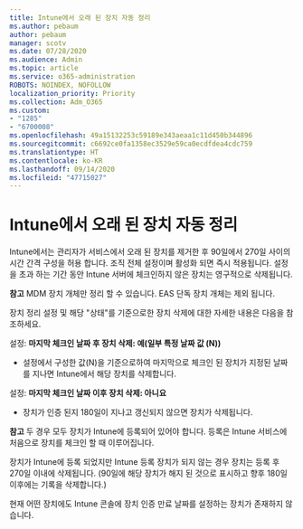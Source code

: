 ```yaml
---
title: Intune에서 오래 된 장치 자동 정리
ms.author: pebaum
author: pebaum
manager: scotv
ms.date: 07/28/2020
ms.audience: Admin
ms.topic: article
ms.service: o365-administration
ROBOTS: NOINDEX, NOFOLLOW
localization_priority: Priority
ms.collection: Adm_O365
ms.custom:
- "1285"
- "6700008"
ms.openlocfilehash: 49a15132253c59189e343aeaa1c11d450b344896
ms.sourcegitcommit: c6692ce0fa1358ec3529e59ca0ecdfdea4cdc759
ms.translationtype: HT
ms.contentlocale: ko-KR
ms.lasthandoff: 09/14/2020
ms.locfileid: "47715027"
---
```

# <a name="automatic-cleanup-of-stale-devices-in-intune"></a>Intune에서 오래 된 장치 자동 정리

Intune에서는 관리자가 서비스에서 오래 된 장치를 제거한 후 90일에서 270일 사이의 시간 간격 구성을 허용 합니다. 조직 전체 설정이며 활성화 되면 즉시 적용됩니다. 설정을 초과 하는 기간 동안 Intune 서버에 체크인하지 않은 장치는 영구적으로 삭제됩니다.

**참고** MDM 장치 개체만 정리 할 수 있습니다. EAS 단독 장치 개체는 제외 됩니다.

장치 정리 설정 및 해당 "상태"를 기준으로한 장치 삭제에 대한 자세한 내용은 다음을 참조하세요.

설정: **마지막 체크인 날짜 후 장치 삭제: 예(일부 특정 날짜 값 (N))**

- 설정에서 구성한 값(N)을 기준으로하여 마지막으로 체크인 된 장치가 지정된 날짜를 지나면 Intune에서 해당 장치를 삭제합니다.

설정: **마지막 체크인 날짜 이후 장치 삭제: 아니요**

- 장치가 인증 된지 180일이 지나고 갱신되지 않으면 장치가 삭제됩니다.

**참고** 두 경우 모두 장치가 Intune에 등록되어 있어야 합니다. 등록은 Intune 서비스에 처음으로 장치를 체크인 할 때 이루어집니다.

장치가 Intune에 등록 되었지만 Intune 등록 장치가 되지 않는 경우 장치는 등록 후 270일 이내에 삭제됩니다. (90일에 해당 장치가 해지 된 것으로 표시하고 향후 180일 이후에는 기록을 삭제합니다.)

현재 어떤 장치에도 Intune 콘솔에 장치 인증 만료 날짜를 설정하는 장치가 존재하지 않습니다.
